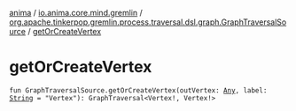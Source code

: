 [anima](../../index.md) / [io.anima.core.mind.gremlin](../index.md) / [org.apache.tinkerpop.gremlin.process.traversal.dsl.graph.GraphTraversalSource](index.md) / [getOrCreateVertex](./get-or-create-vertex.md)

# getOrCreateVertex

`fun GraphTraversalSource.getOrCreateVertex(outVertex: `[`Any`](https://kotlinlang.org/api/latest/jvm/stdlib/kotlin/-any/index.html)`, label: `[`String`](https://kotlinlang.org/api/latest/jvm/stdlib/kotlin/-string/index.html)` = "Vertex"): GraphTraversal<Vertex!, Vertex!>`